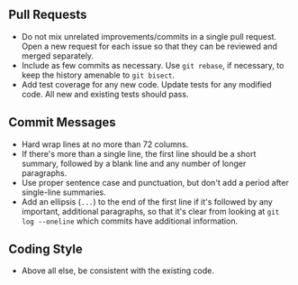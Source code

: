 Pull Requests
-------------

* Do not mix unrelated improvements/commits in a single pull request. Open
  a new request for each issue so that they can be reviewed and merged
  separately.
* Include as few commits as necessary. Use `git rebase`, if necessary, to
  keep the history amenable to `git bisect`.
* Add test coverage for any new code. Update tests for any modified
  code. All new and existing tests should pass.

Commit Messages
---------------

* Hard wrap lines at no more than 72 columns.
* If there's more than a single line, the first line should be a short
  summary, followed by a blank line and any number of longer paragraphs.
* Use proper sentence case and punctuation, but don't add a period after
  single-line summaries.
* Add an ellipsis (`...`) to the end of the first line if it's followed
  by any important, additional paragraphs, so that it's clear from looking
  at `git log --oneline` which commits have additional information.

Coding Style
------------

* Above all else, be consistent with the existing code.
